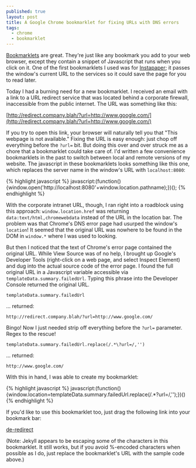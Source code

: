 ```yaml
---
published: true
layout: post
title: A Google Chrome bookmarklet for fixing URLs with DNS errors
tags: 
  - chrome
  - bookmarklet
---
```


[Bookmarklets](http://en.wikipedia.org/wiki/Bookmarklet) are great.  They're just like any bookmark 
you add to your web browser, except they contain a snippet of Javascript that runs when you click 
on it.  One of the first bookmarklets I used was for [Instapaper](https://www.instapaper.com/save); 
it passes the window's current URL to the services so it could save the page for you to read later. 

Today I had a burning need for a new bookmarklet.  I received an email with a link to a URL redirect service 
that was located behind a corporate firewall, inaccessible from the public internet.  The URL was something
like this:

[http://redirect.company.blah/?url=http://www.google.com/](http://redirect.company.blah/?url=http://www.google.com/)

If you try to open this link, your browser will naturally tell you that "This webpage is not available." 
Fixing the URL is easy enough: just chop off everything before the `?url=` bit.  But doing this over and over
struck me as a chore that a bookmarklet could take care of. I'd written a few convenience 
bookmarklets in the past to switch between local and remote versions of my website. The javascript in these 
bookmarklets looks something like this one, which replaces the server name in the window's URL with 
`localhost:8080`:

{% highlight javascript %}
javascript:(function(){window.open('http://localhost:8080'+window.location.pathname);})();
{% endhighlight %}

With the corporate intranet URL, though, I ran right into a roadblock using this approach: 
`window.location.href` was returning `data:text/html,chromewebdata` instead of the URL in the location bar. 
The problem was that Chrome's DNS error page had usurped the window's `location`! It seemed that the 
original URL was nowhere to be found in the DOM in `window.*` where I was used to looking.

But then I noticed that the text of Chrome's error page contained the original URL. While View Source was of 
no help, I brought up Google's Developer Tools (right-click on a web page, and select Inspect Element) 
and dug into the actual source code of the error page. I found the full original URL in a Javascript 
variable accessible via `templateData.summary.failedUrl`. Typing this phrase into the Developer 
Console returned the original URL.

    templateData.summary.failedUrl

... returned:

    http://redirect.company.blah/?url=http://www.google.com/

Bingo! Now I just needed strip off everything before the `?url=` parameter. Regex to the rescue! 

    templateData.summary.failedUrl.replace(/.*\?url=/,'')

... returned: 

    http://www.google.com/

With this in hand, I was able to create my bookmarklet:

{% highlight javascript %}
javascript:(function(){window.location=templateData.summary.failedUrl.replace(/.*\?url=/,'');})()
{% endhighlight %}

If you'd like to use this bookmarklet too, just drag the following link into your bookmark bar:

[de-redirect](javascript:(function(){window.location=templateData.summary.failedUrl.replace(/.*\?url=/,'');})())

(Note: Jekyll appears to be escaping some of the characters in this bookmarklet. It still works, but if 
you avoid %-encoded characters when possible as I do, just replace the bookmarklet's URL with the sample code above.)